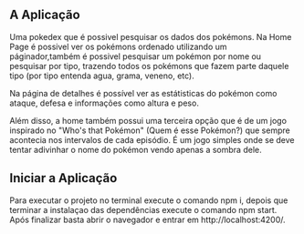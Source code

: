 ## A Aplicação
Uma pokedex que é possivel pesquisar os dados dos pokémons. Na Home Page é possivel ver os pokémons ordenado utilizando um páginador,também é possivel pesquisar um pokémon por nome ou pesquisar por tipo, trazendo todos os pokémons que fazem parte daquele tipo (por tipo entenda agua, grama, veneno, etc).

Na página de detalhes é possível ver as estátisticas do pokémon como ataque, defesa e informações como altura e peso.

Além disso, a home também possui uma terceira opção que é de um jogo inspirado no "Who's that Pokémon" (Quem é esse Pokémon?) que sempre acontecia nos intervalos de cada episódio. É um jogo simples onde se deve tentar adivinhar o nome do pokémon vendo apenas a sombra dele.

## Iniciar a Aplicação
Para executar o projeto no terminal execute o comando npm i, depois que terminar a instalaçao das dependências execute o comando npm start. Após finalizar basta abrir o navegador e entrar em http://localhost:4200/.

